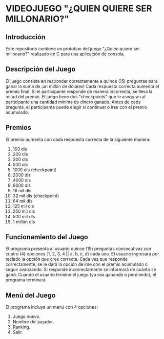 # VIDEOJUEGO "¿QUIEN QUIERE SER MILLONARIO?"
## Introducción

Este repositorio contiene un prototipo del juego "¿Quién quiere ser millonario?" realizado en C para una aplicación de consola.

## Descripción del Juego

El juego consiste en responder correctamente a quince (15) preguntas para ganar la suma de ¡un millón de dólares! Cada respuesta correcta aumenta el premio final. Si el participante responde de manera incorrecta, se lleva la mitad del premio. El juego tiene dos "checkpoints" que le aseguran al participante una cantidad mínima de dinero ganado. Antes de cada pregunta, el participante puede elegir si continuar o irse con el premio acumulado.

## Premios

El premio aumenta con cada respuesta correcta de la siguiente manera:

1. 100 dls
2. 200 dls
3. 300 dls
4. 500 dls
5. 1000 dls (checkpoint)
6. 2000 dls
7. 4000 dls
8. 8000 dls
9. 16 mil dls
10. 32 mil dls (checkpoint)
11. 64 mil dls
12. 125 mil dls
13. 250 mil dls
14. 500 mil dls
15. 1 millón dls

## Funcionamiento del Juego

El programa presenta al usuario quince (15) preguntas consecutivas con cuatro (4) opciones (1, 2, 3, 4 || a, b, c, d) cada una. El usuario ingresará por teclado la opción que cree correcta. Cada vez que responde correctamente, se le dará la opción de irse con el premio acumulado o seguir avanzando. Si responde incorrectamente se informará de cuánto se ganó. Cuando el usuario termine el juego (ya sea ganando o perdiendo), el programa terminará.

## Menú del Juego

El programa incluye un menú con 4 opciones:

1. Juego nuevo.
2. Nombre del jugador.
3. Ranking.
4. Salir.